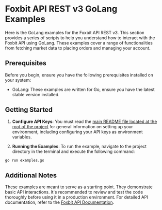 # Foxbit API REST v3 GoLang Examples

Here is the GoLang examples for the Foxbit API REST v3. This section provides a series of scripts to help you understand how to interact with the Foxbit API using GoLang. These examples cover a range of functionalities from fetching market data to placing orders and managing your account.

## Prerequisites

Before you begin, ensure you have the following prerequisites installed on your system:

- GoLang: These examples are written for Go, ensure you have the latest stable version installed.

## Getting Started

1. **Configure API Keys**: You must read the [main README file located at the root of the project](https://github.com/foxbit-group/foxbit-api-samples?tab=readme-ov-file#getting-started) for general information on setting up your environment, including configuring your API keys as environment variables.

2. **Running the Examples**: To run the example, navigate to the project directory in the terminal and execute the following command:

```bash
go run examples.go
```

## Additional Notes

These examples are meant to serve as a starting point. They demonstrate basic API interactions. It's recommended to review and test the code thoroughly before using it in a production environment.
For detailed API documentation, refer to the [Foxbit API Documentation](https://docs.foxbit.com.br/).
